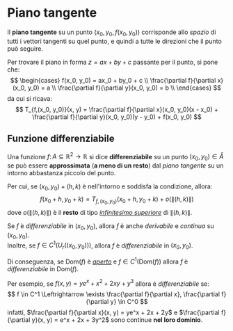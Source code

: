 # Piano tangente

Il **piano tangente** su un punto $(x_0, y_0, f(x_0, y_0))$ corrisponde allo _spazio_ di tutti i vettori tangenti su quel punto, e quindi a tutte le direzioni che il punto può seguire.

Per trovare il piano in forma $z = ax + by + c$ passante per il punto, si pone che:
$$
\begin{cases}
f(x_0, y_0) = ax_0 + by_0 + c \\
\frac{\partial f}{\partial x}(x_0, y_0) = a \\
\frac{\partial f}{\partial y}(x_0, y_0) = b \\
\end{cases}
$$
da cui si ricava:
$$
T_{f,(x_0, y_0)}(x, y) = \frac{\partial f}{\partial x}(x_0, y_0)(x - x_0) + \frac{\partial f}{\partial y}(x_0, y_0)(y - y_0) + f(x_0, y_0)
$$

## Funzione differenziabile

Una funzione $f\colon A \subseteq \mathbb{R}^2 \to \mathbb{R}$ si dice **differenziabile** su un punto $(x_0, y_0) \in \mathring{A}$ se può essere **approssimata** (**a meno di un resto**) dal _piano tangente_ su un intorno abbastanza piccolo del punto.

Per cui, se $(x_0, y_0) + (h, k)$ è nell'intorno e soddisfa la condizione, allora:
$$
f(x_0 + h, y_0 + k) = T_{f,(x_0, y_0)}(x_0 + h, y_0 + k) + o(\|(h, k)\|)
$$
dove $o(\|(h, k)\|)$ è il **resto** di tipo [_infinitesimo superiore_](../../../ct0432/07/README.md#funzioni-infinitesime) di $\|(h, k)\|$.

Se $f$ è _differenziabile_ in $(x_0, y_0)$, allora $f$ è anche _derivabile_ e _continua_ su $(x_0, y_0)$. \
Inoltre, se $f \in C^1(U_r((x_0, y_0)))$, allora $f$ è _differenziabile_ in $(x_0, y_0)$.

Di conseguenza, se $\mathrm{Dom}(f)$ è [_aperto_](../03/README.md#proprietà) e $f \in C^1(\mathrm{Dom}(f))$ allora $f$ è _differenziabile_ in $\mathrm{Dom}(f)$.

Per esempio, se $f(x, y) = ye^x + x^2 + 2xy + y^3$ allora è _differenziabile_ se:
$$
f \in C^1 \Leftrightarrow \exists \frac{\partial f}{\partial x}, \frac{\partial f}{\partial y} \in C^0
$$
infatti, $\frac{\partial f}{\partial x}(x, y) = ye^x + 2x + 2y$ e $\frac{\partial f}{\partial y}(x, y) = e^x + 2x + 3y^2$ sono continue **nel loro dominio**.

